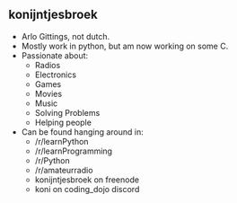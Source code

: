 ## konijntjesbroek
- Arlo Gittings, not dutch.
- Mostly work in python, but am now working on some C.
- Passionate about:
  - Radios 
  - Electronics
  - Games
  - Movies
  - Music
  - Solving Problems
  - Helping people
- Can be found hanging around in:
  - /r/learnPython
  - /r/learnProgramming
  - /r/Python
  - /r/amateurradio
  - konijntjesbroek on freenode
  - koni on coding_dojo discord
